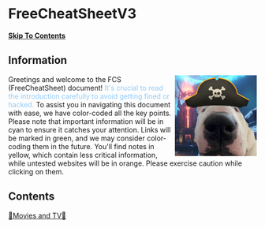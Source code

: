 # FreeCheatSheetV3
[**Skip To Contents**](#contents)

## Information 

<img align="right" width="33%" src="https://github.com/FreeCheatSheet/FreeCheatSheetGuide/blob/main/PiracyDog.png">

<p> Greetings and welcome to the FCS (FreeCheatSheet) document! <span style="color:#90caf9">It's crucial to read the introduction carefully to avoid getting fined or hacked.</span> To assist you in navigating this document with ease, we have color-coded all the key points. Please note that important information will be in cyan to ensure it catches your attention. Links will be marked in green, and we may consider color-coding them in the future. You'll find notes in yellow, which contain less critical information, while untested websites will be in orange. Please exercise caution while clicking on them. <p>

## Contents
[🍿Movies and TV🍿](https://github.com/FreeCheatSheet/FreeCheatSheetGuide/blob/main/Streaming.md)
[](https://github.com/FreeCheatSheet/FreeCheatSheetGuide/blob/main/Emulation.md)
